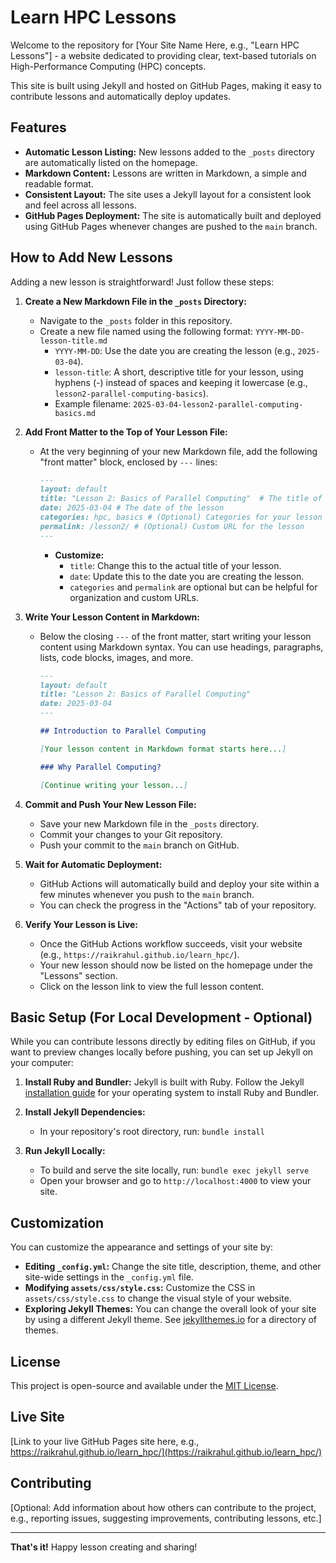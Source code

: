 # Learn HPC Lessons

Welcome to the repository for [Your Site Name Here, e.g., "Learn HPC Lessons"] - a website dedicated to providing clear, text-based tutorials on High-Performance Computing (HPC) concepts.

This site is built using Jekyll and hosted on GitHub Pages, making it easy to contribute lessons and automatically deploy updates.

## Features

*   **Automatic Lesson Listing:** New lessons added to the `_posts` directory are automatically listed on the homepage.
*   **Markdown Content:** Lessons are written in Markdown, a simple and readable format.
*   **Consistent Layout:** The site uses a Jekyll layout for a consistent look and feel across all lessons.
*   **GitHub Pages Deployment:**  The site is automatically built and deployed using GitHub Pages whenever changes are pushed to the `main` branch.

## How to Add New Lessons

Adding a new lesson is straightforward! Just follow these steps:

1.  **Create a New Markdown File in the `_posts` Directory:**
    *   Navigate to the `_posts` folder in this repository.
    *   Create a new file named using the following format: `YYYY-MM-DD-lesson-title.md`
        *   `YYYY-MM-DD`:  Use the date you are creating the lesson (e.g., `2025-03-04`).
        *   `lesson-title`:  A short, descriptive title for your lesson, using hyphens (-) instead of spaces and keeping it lowercase (e.g., `lesson2-parallel-computing-basics`).
        *   Example filename: `2025-03-04-lesson2-parallel-computing-basics.md`

2.  **Add Front Matter to the Top of Your Lesson File:**
    *   At the very beginning of your new Markdown file, add the following "front matter" block, enclosed by `---` lines:

        ```markdown
        ---
        layout: default
        title: "Lesson 2: Basics of Parallel Computing"  # The title of your lesson (will be displayed on the page)
        date: 2025-03-04 # The date of the lesson
        categories: hpc, basics # (Optional) Categories for your lesson
        permalink: /lesson2/ # (Optional) Custom URL for the lesson
        ---
        ```
        *   **Customize:**
            *   `title`:  Change this to the actual title of your lesson.
            *   `date`:  Update this to the date you are creating the lesson.
            *   `categories` and `permalink` are optional but can be helpful for organization and custom URLs.

3.  **Write Your Lesson Content in Markdown:**
    *   Below the closing `---` of the front matter, start writing your lesson content using Markdown syntax. You can use headings, paragraphs, lists, code blocks, images, and more.

        ```markdown
        ---
        layout: default
        title: "Lesson 2: Basics of Parallel Computing"
        date: 2025-03-04
        ---

        ## Introduction to Parallel Computing

        [Your lesson content in Markdown format starts here...]

        ### Why Parallel Computing?

        [Continue writing your lesson...]
        ```

4.  **Commit and Push Your New Lesson File:**
    *   Save your new Markdown file in the `_posts` directory.
    *   Commit your changes to your Git repository.
    *   Push your commit to the `main` branch on GitHub.

5.  **Wait for Automatic Deployment:**
    *   GitHub Actions will automatically build and deploy your site within a few minutes whenever you push to the `main` branch.
    *   You can check the progress in the "Actions" tab of your repository.

6.  **Verify Your Lesson is Live:**
    *   Once the GitHub Actions workflow succeeds, visit your website (e.g., `https://raikrahul.github.io/learn_hpc/`).
    *   Your new lesson should now be listed on the homepage under the "Lessons" section.
    *   Click on the lesson link to view the full lesson content.

## Basic Setup (For Local Development - Optional)

While you can contribute lessons directly by editing files on GitHub, if you want to preview changes locally before pushing, you can set up Jekyll on your computer:

1.  **Install Ruby and Bundler:** Jekyll is built with Ruby. Follow the Jekyll [installation guide](https://jekyllrb.com/docs/installation/) for your operating system to install Ruby and Bundler.

2.  **Install Jekyll Dependencies:**
    *   In your repository's root directory, run: `bundle install`

3.  **Run Jekyll Locally:**
    *   To build and serve the site locally, run: `bundle exec jekyll serve`
    *   Open your browser and go to `http://localhost:4000` to view your site.

## Customization

You can customize the appearance and settings of your site by:

*   **Editing `_config.yml`:**  Change the site title, description, theme, and other site-wide settings in the `_config.yml` file.
*   **Modifying `assets/css/style.css`:** Customize the CSS in `assets/css/style.css` to change the visual style of your website.
*   **Exploring Jekyll Themes:** You can change the overall look of your site by using a different Jekyll theme.  See [jekyllthemes.io](https://jekyllthemes.io/) for a directory of themes.

## License

This project is open-source and available under the [MIT License](LICENSE).

## Live Site

[Link to your live GitHub Pages site here, e.g., https://raikrahul.github.io/learn_hpc/](https://raikrahul.github.io/learn_hpc/)

## Contributing

[Optional: Add information about how others can contribute to the project, e.g., reporting issues, suggesting improvements, contributing lessons, etc.]

---

**That's it!**  Happy lesson creating and sharing!
